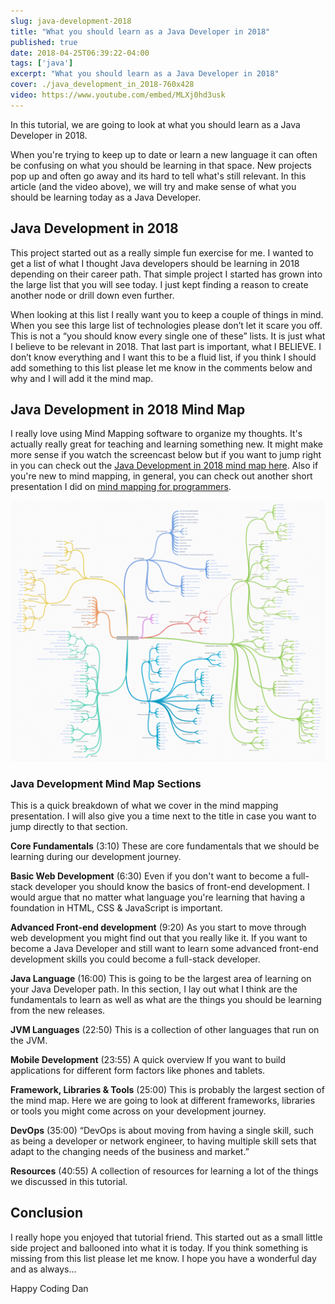 ```yaml
---
slug: java-development-2018
title: "What you should learn as a Java Developer in 2018"
published: true
date: 2018-04-25T06:39:22-04:00
tags: ['java']
excerpt: "What you should learn as a Java Developer in 2018"
cover: ./java_development_in_2018-760x428
video: https://www.youtube.com/embed/MLXj0hd3usk
---
```


In this tutorial, we are going to look at what you should learn as a Java Developer in 2018. 

 When you're trying to keep up to date or learn a new language it can often be confusing on what you should be learning in that space. New projects pop up and often go away and its hard to tell what's still relevant. In this article (and the video above), we will try and make sense of what you should be learning today as a Java Developer. 

## Java Development in 2018

This project started out as a really simple fun exercise for me. I wanted to get a list of what I thought Java developers should be learning in 2018 depending on their career path. That simple project I started has grown into the large list that you will see today. I just kept finding a reason to create another node or drill down even further.

When looking at this list I really want you to keep a couple of things in mind. When you see this large list of technologies please don’t let it scare you off. This is not a “you should know every single one of these” lists. It is just what I believe to be relevant in 2018. That last part is important, what I BELIEVE. I don’t know everything and I want this to be a fluid list, if you think I should add something to this list please let me know in the comments below and why and I will add it the mind map. 

## Java Development in 2018 Mind Map

I really love using Mind Mapping software to organize my thoughts. It's actually really great for teaching and learning something new. It might make more sense if you watch the screencast below but if you want to jump right in you can check out the [Java Development in 2018 mind map here](https://coggle.it/diagram/WqgTTNMJtPiHph_q/t/java-development-in-2018). Also if you're new to mind mapping, in general, you can check out another short presentation I did on [mind mapping for programmers](https://www.youtube.com/watch?v=FINqHqYjTlE). 

[![Java Development in 2018](./2018-04-25_06-01-13-1024x846.png)](https://therealdanvega.com/wp-content/uploads/2018/04/2018-04-25_06-01-13.png)

### Java Development Mind Map Sections

This is a quick breakdown of what we cover in the mind mapping presentation. I will also give you a time next to the title in case you want to jump directly to that section.  

**Core Fundamentals** (3:10) These are core fundamentals that we should be learning during our development journey.

**Basic Web Development** (6:30) Even if you don't want to become a full-stack developer you should know the basics of front-end development. I would argue that no matter what language you're learning that having a foundation in HTML, CSS & JavaScript is important. 

**Advanced Front-end development** (9:20) As you start to move through web development you might find out that you really like it. If you want to become a Java Developer and still want to learn some advanced front-end development skills you could become a full-stack developer. 

**Java Language** (16:00) This is going to be the largest area of learning on your Java Developer path. In this section, I lay out what I think are the fundamentals to learn as well as what are the things you should be learning from the new releases. 

**JVM Languages** (22:50) This is a collection of other languages that run on the JVM.

**Mobile Development** (23:55) A quick overview If you want to build applications for different form factors like phones and tablets.

**Framework, Libraries & Tools** (25:00) This is probably the largest section of the mind map. Here we are going to look at different frameworks, libraries or tools you might come across on your development journey. 

**DevOps** (35:00) “DevOps is about moving from having a single skill, such as being a developer or network engineer, to having multiple skill sets that adapt to the changing needs of the business and market.”

**Resources** (40:55) A collection of resources for learning a lot of the things we discussed in this tutorial. 

## Conclusion

I really hope you enjoyed that tutorial friend. This started out as a small little side project and ballooned into what it is today. If you think something is missing from this list please let me know. I hope you have a wonderful day and as always...

Happy Coding
Dan
